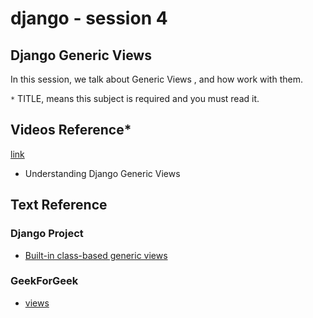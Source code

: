 # django - session 4

## Django Generic Views
In this session, we talk about Generic Views , and how work with them.

`*` TITLE, means this subject is required and you must read it.

## Videos Reference*

[link](https://www.dj4e.com/lessons/django_generic)
* Understanding Django Generic Views



## Text Reference

### Django Project 
* [Built-in class-based generic views](https://docs.djangoproject.com/en/4.1/topics/class-based-views/generic-display/)


### GeekForGeek 
* [views](https://www.geeksforgeeks.org/createview-class-based-views-django/)




  